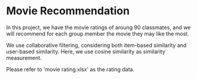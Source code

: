 # Movie Recommendation
In this project, we have the movie ratings of aroung 90 classmates, and we will recommend for each group member the movie they may like the most.

We use collaborative filtering, considering both item-based similarity and user-based similarity. Here, we use cosine similarity as similarity measurement.

Please refer to 'movie rating.xlsx' as the rating data.

